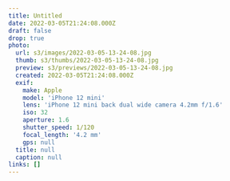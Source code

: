 ```yaml
---
title: Untitled
date: 2022-03-05T21:24:08.000Z
draft: false
drop: true
photo:
  url: s3/images/2022-03-05-13-24-08.jpg
  thumb: s3/thumbs/2022-03-05-13-24-08.jpg
  preview: s3/previews/2022-03-05-13-24-08.jpg
  created: 2022-03-05T21:24:08.000Z
  exif:
    make: Apple
    model: 'iPhone 12 mini'
    lens: 'iPhone 12 mini back dual wide camera 4.2mm f/1.6'
    iso: 32
    aperture: 1.6
    shutter_speed: 1/120
    focal_length: '4.2 mm'
    gps: null
  title: null
  caption: null
links: []
---
```


